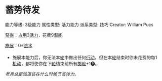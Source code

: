 # 蓄势待发

能力等级: 3级能力
属性类型: 活力能力
派系类型: 技巧
Creator: William Pucs

<aside>

[获得](https://www.notion.so/1b3d619a067b8027ba38e2c1caf9d84b?pvs=21)：[占用](https://www.notion.so/1b3d619a067b8028a794de6ceed96ec0?pvs=21)3[活力](https://www.notion.so/1b3d619a067b805391c0d92f6a9c2e06?pvs=21)，花费9[潜能](https://www.notion.so/1b3d619a067b80c2bdb4c721adc30021?pvs=21)

</aside>

<aside>

[施展](https://www.notion.so/1b3d619a067b80f38dccf027f026b32f?pvs=21)：0⚡️[战术](https://www.notion.so/1b3d619a067b8051b6eaffd160aee01c?pvs=21)

- 施展本能力后，你无法本[轮](https://www.notion.so/1b3d619a067b80aeb62df5a99bfb8a82?pvs=21)中做出任何[行动](https://www.notion.so/1b5d619a067b80358481f4e8946e320c?pvs=21)，但在本[轮](https://www.notion.so/1b3d619a067b80aeb62df5a99bfb8a82?pvs=21)结束时你未花费的每1[机动](https://www.notion.so/1b3d619a067b80ae8db3fa0eb0eb24d8?pvs=21)，都将使你在下[轮](https://www.notion.so/1b3d619a067b80aeb62df5a99bfb8a82?pvs=21)结束前所有[掷骰](https://www.notion.so/1b3d619a067b80f89c53e38483e535c4?pvs=21)+1🅟。
</aside>

*老兵总是知道该在什么时候节省体力。*